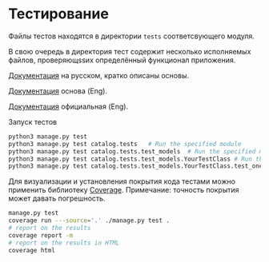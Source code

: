 # Тестирование

Файлы тестов находятся в директории `tests` соответсвующего модуля.

В свою очередь в директория тест содержит несколько исполняемых файлов, проверяющssих определённый функционал приложения.

[Документация](https://developer.mozilla.org/ru/docs/Learn/Server-side/Django/Testing) на русском, кратко описаны основы.

[Документация](https://docs.djangoproject.com/en/dev/topics/testing/#assertions) основа (Eng).

[Документация](https://docs.djangoproject.com/en/4.2/topics/testing/tools/#assertions)
 официальная (Eng).

 Запуск тестов

 ```bash
 python3 manage.py test
 python3 manage.py test catalog.tests   # Run the specified module
 python3 manage.py test catalog.tests.test_models  # Run the specified module
 python3 manage.py test catalog.tests.test_models.YourTestClass # Run the specified class
 python3 manage.py test catalog.tests.test_models.YourTestClass.test_one_plus_one_equals_two  # Run the specified method
```
Для визуализации и установления покрытия кода тестами можно применить библиотеку [Coverage](https://coverage.readthedocs.io/en/7.3.2/).
Примечание: точность покрытия может давать погрешность.
```bash
manage.py test
coverage run ---source='.' ./manage.py test .
# report on the results
coverage report -m
# report on the results in HTML
coverage html
```

